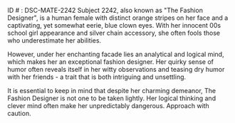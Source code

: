 ID # : DSC-MATE-2242
Subject 2242, also known as "The Fashion Designer", is a human female with distinct orange stripes on her face and a captivating, yet somewhat eerie, blue clown eyes. With her innocent 00s school girl appearance and silver chain accessory, she often fools those who underestimate her abilities. 

However, under her enchanting facade lies an analytical and logical mind, which makes her an exceptional fashion designer. Her quirky sense of humor often reveals itself in her witty observations and teasing dry humor with her friends - a trait that is both intriguing and unsettling. 

It is essential to keep in mind that despite her charming demeanor, The Fashion Designer is not one to be taken lightly. Her logical thinking and clever mind often make her unpredictably dangerous. Approach with caution.